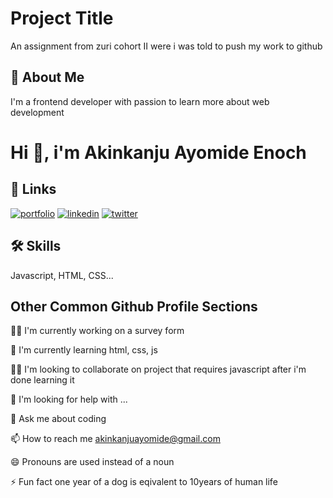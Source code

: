 # Project Title

An assignment from zuri cohort II were i was told to push my work to github


## 🚀 About Me
I'm a frontend developer with passion to learn more about web development


# Hi 👋, i'm Akinkanju Ayomide Enoch


## 🔗 Links
[![portfolio](https://img.shields.io/badge/my_portfolio-000?style=for-the-badge&logo=ko-fi&logoColor=white)](https://replit.com/@Haywhy1090/My-Portfolio#about.html)
[![linkedin](https://img.shields.io/badge/linkedin-0A66C2?style=for-the-badge&logo=linkedin&logoColor=white)](https://www.linkedin.com/in/akinkanju-ayomide-7324b8251)
[![twitter](https://img.shields.io/badge/twitter-1DA1F2?style=for-the-badge&logo=twitter&logoColor=white)](https://twitter.com/_haryor_mide)


## 🛠 Skills
Javascript, HTML, CSS...


## Other Common Github Profile Sections
👩‍💻 I'm currently working on a survey form

🧠 I'm currently learning html, css, js

👯‍♀️ I'm looking to collaborate on project that requires javascript after i'm done learning it

🤔 I'm looking for help with ...

💬 Ask me about coding

📫 How to reach me akinkanjuayomide@gmail.com

😄 Pronouns are used instead of a noun

⚡️ Fun fact one year of a dog is eqivalent to 10years of human life

